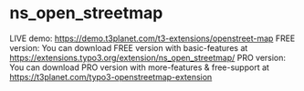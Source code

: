 # ns_open_streetmap

LIVE demo: https://demo.t3planet.com/t3-extensions/openstreet-map
FREE version: You can download FREE version with basic-features at https://extensions.typo3.org/extension/ns_open_streetmap/
PRO version: You can download PRO version with more-features & free-support at https://t3planet.com/typo3-openstreetmap-extension